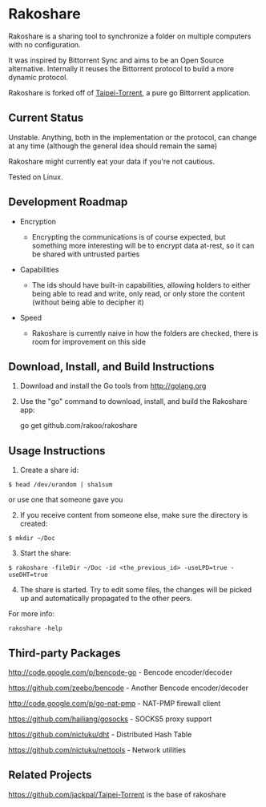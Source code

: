 Rakoshare
=========

Rakoshare is a sharing tool to synchronize a folder on multiple
computers with no configuration.

It was inspired by Bittorrent Sync and aims to be an Open Source
alternative. Internally it reuses the Bittorrent protocol to build a
more dynamic protocol.

Rakoshare is forked off of
[Taipei-Torrent](https://github.com/jackpal/Taipei-Torrent), a pure go
Bittorrent application.

Current Status
--------------

Unstable. Anything, both in the implementation or the protocol, can
change at any time (although the general idea should remain the same)

Rakoshare might currently eat your data if you're not cautious.

Tested on Linux.

Development Roadmap
-------------------

*  Encryption

    * Encrypting the communications is of course expected, but something
      more interesting will be to encrypt data at-rest, so it can be
      shared with untrusted parties

*  Capabilities

    * The ids should have built-in capabilities, allowing holders to
      either being able to read and write, only read, or only store the
      content (without being able to decipher it)

*  Speed
    * Rakoshare is currently naive in how the folders are checked, there
      is room for improvement on this side

Download, Install, and Build Instructions
-----------------------------------------

1. Download and install the Go tools from http://golang.org

2. Use the "go" command to download, install, and build the Rakoshare
app:

    go get github.com/rakoo/rakoshare

Usage Instructions
------------------

1. Create a share id:

  `$ head /dev/urandom | sha1sum`

  or use one that someone gave you

2. If you receive content from someone else, make sure the directory is
   created:

  `$ mkdir ~/Doc`

3. Start the share:

  `$ rakoshare -fileDir ~/Doc -id <the_previous_id> -useLPD=true -useDHT=true`

4. The share is started. Try to edit some files, the changes will be
   picked up and automatically propagated to the other peers.

For more info:

    rakoshare -help

Third-party Packages
--------------------

http://code.google.com/p/bencode-go - Bencode encoder/decoder

https://github.com/zeebo/bencode    - Another Bencode encoder/decoder

http://code.google.com/p/go-nat-pmp - NAT-PMP firewall client

https://github.com/hailiang/gosocks - SOCKS5 proxy support

https://github.com/nictuku/dht      - Distributed Hash Table

https://github.com/nictuku/nettools - Network utilities

Related Projects
----------------

https://github.com/jackpal/Taipei-Torrent is the base of rakoshare


